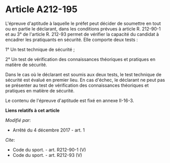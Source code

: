 # Article A212-195

L'épreuve d'aptitude à laquelle le préfet peut décider de soumettre en tout ou en partie le déclarant, dans les conditions
prévues à article R. 212-90-1 et au 3° de l'article R. 212-93 permet de vérifier la capacité du candidat à encadrer les
pratiquants en sécurité. Elle comporte deux tests : 

1° Un test technique de sécurité ; 

2° Un test de vérification des connaissances théoriques et pratiques en matière de sécurité. 

Dans le cas où le déclarant est soumis aux deux tests, le test technique de sécurité est évalué en premier lieu. En cas
d'échec, le déclarant ne peut pas se présenter au test de vérification des connaissances théoriques et pratiques en matière
de sécurité. 

Le contenu de l'épreuve d'aptitude est fixé en annexe II-16-3.

**Liens relatifs à cet article**

_Modifié par_:

  - Arrêté du 4 décembre 2017 - art. 1

_Cite_:

  - Code du sport. - art. R212-90-1 (V)
  - Code du sport. - art. R212-93 (V)
